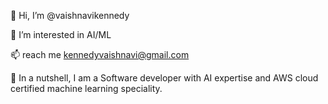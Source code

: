 👋 Hi, I’m @vaishnavikennedy

👀 I’m interested in AI/ML

📫 reach me kennedyvaishnavi@gmail.com

🌱 In a nutshell, I am a Software developer with AI expertise and AWS cloud certified machine learning speciality.
